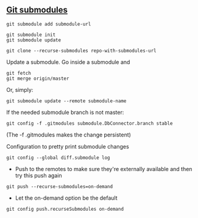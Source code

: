## [Git submodules](https://git-scm.com/book/en/v2/Git-Tools-Submodules)
```
git submodule add submodule-url
```

```
git submodule init
git submodule update
```

```
git clone --recurse-submodules repo-with-submodules-url
```

Update a submodule. Go inside a submodule and
```
git fetch
git merge origin/master
```
Or, simply:
```
git submodule update --remote submodule-name
```
If the needed submodule branch is not master:
```
git config -f .gitmodules submodule.DbConnector.branch stable
```
(The -f .gitmodules makes the change persistent)

Configuration to pretty print submodule changes
```
git config --global diff.submodule log
```

* Push to the remotes to make sure they're externally available and then try this push again

```
git push --recurse-submodules=on-demand
```
* Let the on-demand option be the default
```
git config push.recurseSubmodules on-demand
```
